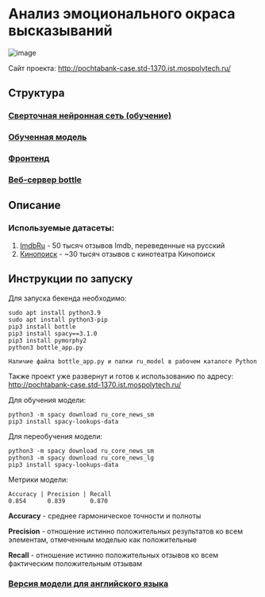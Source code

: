 # Анализ эмоционального окраса высказываний
![image](https://user-images.githubusercontent.com/47640060/133849649-6bf47ae1-4101-4795-8b81-4531f0823bff.png)

Сайт проекта: http://pochtabank-case.std-1370.ist.mospolytech.ru/

## Структура
### [Сверточная нейронная сеть (обучение)](ru.py)

### [Обученная модель](/ru_model)

### [Фронтенд](https://github.com/TeamBolognese/PochtaBank-Beseda-FINOdays/tree/front)

### [Веб-сервер bottle](bottle_app.py)

## Описание

### Используемые датасеты:
1. [ImdbRu](https://disk.yandex.ru/d/nBbRyRfdX8S2eA) - 50 тысяч отзывов Imdb, переведенные на русский
2. [Кинопоиск](https://disk.yandex.ru/d/EjANVCwooJyf6w) - ~30 тысяч отзывов с кинотеатра Кинопоиск

## Инструкции по запуску

Для запуска бекенда необходимо:
```
sudo apt install python3.9
sudo apt install python3-pip
pip3 install bottle
pip3 install spacy==3.1.0
pip3 install pymorphy2
python3 bottle_app.py

Наличие файла bottle_app.py и папки ru_model в рабочем каталоге Python
```

Также проект уже развернут и готов к использованию по адресу: http://pochtabank-case.std-1370.ist.mospolytech.ru/

Для обучения модели: 
```
python3 -m spacy download ru_core_news_sm
pip3 install spacy-lookups-data
```

Для переобучения модели: 
```
python3 -m spacy download ru_core_news_sm
python3 -m spacy download ru_core_news_lg
pip3 install spacy-lookups-data
```

Метрики модели:
```
Accuracy | Precision | Recall
0.854      0.839       0.870
```

**Accuracy** - среднее гармоническое точности и полноты

**Precision** - отношение истинно положительных результатов ко всем элементам, отмеченным моделью как положительные

**Recall** - отношение истинно положительных отзывов ко всем фактическим положительным отзывам

### [Версия модели для английского языка](https://github.com/TeamBolognese/PochtaBank-Beseda-FINOdays/tree/en)
